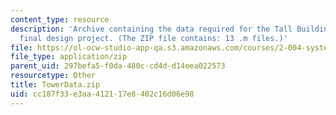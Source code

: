 ```yaml
---
content_type: resource
description: 'Archive containing the data required for the Tall Building Active Damping
  final design project. (The ZIP file contains: 13 .m files.)'
file: https://ol-ocw-studio-app-qa.s3.amazonaws.com/courses/2-004-systems-modeling-and-control-ii-fall-2007/cc187f33e3aa412117e8402c16d06e98_TowerData.zip
file_type: application/zip
parent_uid: 297befa5-f0da-480c-cd4d-d14eea022573
resourcetype: Other
title: TowerData.zip
uid: cc187f33-e3aa-4121-17e8-402c16d06e98
---
```


